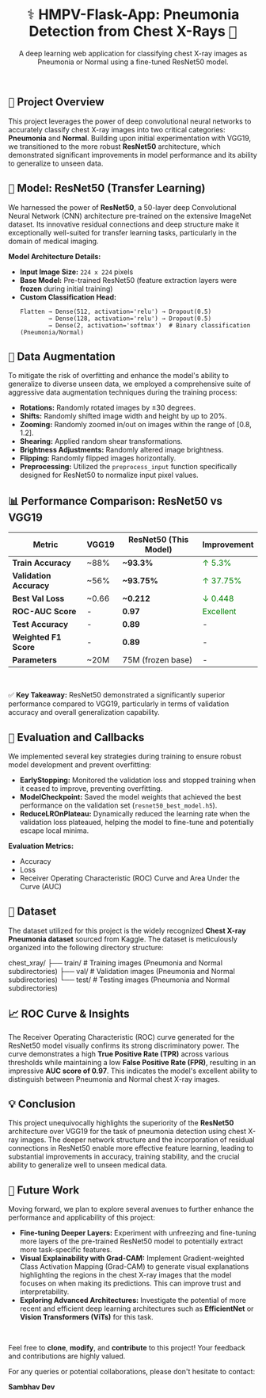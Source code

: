 <div align="center">
  
  <h1><samp>⚕️</samp> HMPV-Flask-App: Pneumonia Detection from Chest X-Rays <samp>🩻</samp></h1>
  <p>
    A deep learning web application for classifying chest X-ray images as Pneumonia or Normal using a fine-tuned ResNet50 model.
  </p>
</div>

<br>

## <samp>📌</samp> Project Overview

This project leverages the power of deep convolutional neural networks to accurately classify chest X-ray images into two critical categories: **Pneumonia** and **Normal**. Building upon initial experimentation with VGG19, we transitioned to the more robust **ResNet50** architecture, which demonstrated significant improvements in model performance and its ability to generalize to unseen data.

## <samp>🧠</samp> Model: ResNet50 (Transfer Learning)

We harnessed the power of **ResNet50**, a 50-layer deep Convolutional Neural Network (CNN) architecture pre-trained on the extensive ImageNet dataset. Its innovative residual connections and deep structure make it exceptionally well-suited for transfer learning tasks, particularly in the domain of medical imaging.

**Model Architecture Details:**

* **Input Image Size:** `224 x 224` pixels
* **Base Model:** Pre-trained ResNet50 (feature extraction layers were **frozen** during initial training)
* **Custom Classification Head:**
    ```
    Flatten → Dense(512, activation='relu') → Dropout(0.5)
            → Dense(128, activation='relu') → Dropout(0.5)
            → Dense(2, activation='softmax')  # Binary classification (Pneumonia/Normal)
    ```

## <samp>🔁</samp> Data Augmentation

To mitigate the risk of overfitting and enhance the model's ability to generalize to diverse unseen data, we employed a comprehensive suite of aggressive data augmentation techniques during the training process:

* **Rotations:** Randomly rotated images by ±30 degrees.
* **Shifts:** Randomly shifted image width and height by up to 20%.
* **Zooming:** Randomly zoomed in/out on images within the range of [0.8, 1.2].
* **Shearing:** Applied random shear transformations.
* **Brightness Adjustments:** Randomly altered image brightness.
* **Flipping:** Randomly flipped images horizontally.
* **Preprocessing:** Utilized the `preprocess_input` function specifically designed for ResNet50 to normalize input pixel values.

## <samp>📊</samp> Performance Comparison: ResNet50 vs VGG19

| Metric            | VGG19   | ResNet50 (This Model) | Improvement        |
| ----------------- | ------- | --------------------- | ------------------ |
| **Train Accuracy** | ~88%    | **~93.3%** | <font color="green">↑ 5.3%</font> |
| **Validation Accuracy** | ~56%    | **~93.75%** | <font color="green">↑ 37.75%</font>|
| **Best Val Loss** | ~0.66   | **~0.212** | <font color="green">↓ 0.448</font>|
| **ROC-AUC Score** | -       | **0.97** | <font color="green">Excellent</font> |
| **Test Accuracy** | -       | **0.89** | -                  |
| **Weighted F1 Score**| -       | **0.89** | -                  |
| **Parameters** | ~20M    | 75M (frozen base)     | -                  |

<br>

✅ **Key Takeaway:** ResNet50 demonstrated a significantly superior performance compared to VGG19, particularly in terms of validation accuracy and overall generalization capability.

## <samp>🧪</samp> Evaluation and Callbacks

We implemented several key strategies during training to ensure robust model development and prevent overfitting:

* **EarlyStopping:** Monitored the validation loss and stopped training when it ceased to improve, preventing overfitting.
* **ModelCheckpoint:** Saved the model weights that achieved the best performance on the validation set (`resnet50_best_model.h5`).
* **ReduceLROnPlateau:** Dynamically reduced the learning rate when the validation loss plateaued, helping the model to fine-tune and potentially escape local minima.

**Evaluation Metrics:**

* Accuracy
* Loss
* Receiver Operating Characteristic (ROC) Curve and Area Under the Curve (AUC)

## <samp>📂</samp> Dataset

The dataset utilized for this project is the widely recognized **Chest X-ray Pneumonia dataset** sourced from Kaggle. The dataset is meticulously organized into the following directory structure:


chest_xray/
├── train/    # Training images (Pneumonia and Normal subdirectories)
├── val/      # Validation images (Pneumonia and Normal subdirectories)
└── test/     # Testing images (Pneumonia and Normal subdirectories)

## <samp>📈</samp> ROC Curve & Insights

The Receiver Operating Characteristic (ROC) curve generated for the ResNet50 model visually confirms its strong discriminatory power. The curve demonstrates a high **True Positive Rate (TPR)** across various thresholds while maintaining a low **False Positive Rate (FPR)**, resulting in an impressive **AUC score of 0.97**. This indicates the model's excellent ability to distinguish between Pneumonia and Normal chest X-ray images.

## <samp>💡</samp> Conclusion

This project unequivocally highlights the superiority of the **ResNet50** architecture over VGG19 for the task of pneumonia detection using chest X-ray images. The deeper network structure and the incorporation of residual connections in ResNet50 enable more effective feature learning, leading to substantial improvements in accuracy, training stability, and the crucial ability to generalize well to unseen medical data.

## <samp>🚀</samp> Future Work

Moving forward, we plan to explore several avenues to further enhance the performance and applicability of this project:

* **Fine-tuning Deeper Layers:** Experiment with unfreezing and fine-tuning more layers of the pre-trained ResNet50 model to potentially extract more task-specific features.
* **Visual Explainability with Grad-CAM:** Implement Gradient-weighted Class Activation Mapping (Grad-CAM) to generate visual explanations highlighting the regions in the chest X-ray images that the model focuses on when making its predictions. This can improve trust and interpretability.
* **Exploring Advanced Architectures:** Investigate the potential of more recent and efficient deep learning architectures such as **EfficientNet** or **Vision Transformers (ViTs)** for this task.

<br>

Feel free to **clone**, **modify**, and **contribute** to this project! Your feedback and contributions are highly valued.

For any queries or potential collaborations, please don't hesitate to contact:

**Sambhav Dev**
